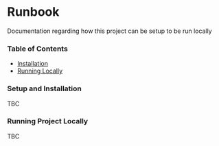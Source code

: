# Runbook

Documentation regarding how this project can be setup to be run locally

### Table of Contents
- [Installation](#setup-and-installation)
- [Running Locally](#running-project-locally)

### Setup and Installation
TBC

### Running Project Locally
TBC